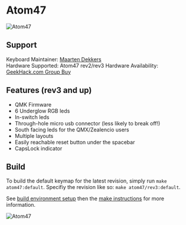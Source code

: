 # Atom47

![Atom47](https://i.imgur.com/Wwflqvt.png)

## Support
Keyboard Maintainer: [Maarten Dekkers](https://github.com/maartenwut)  
Hardware Supported: Atom47 rev2/rev3
Hardware Availability: [GeekHack.com Group Buy](https://geekhack.org/index.php?topic=93447.msg2545221)  


## Features (rev3 and up)
- QMK Firmware  
- 6 Underglow RGB leds  
- In-switch leds  
- Through-hole micro usb connector (less likely to break off!)  
- South facing leds for the QMX/Zealencio users  
- Multiple layouts  
- Easily reachable reset button under the spacebar  
- CapsLock indicator  

## Build
To build the default keymap for the latest revision, simply run `make atom47:default`. Specifiy the revision like so: `make atom47/rev3:default`.

See [build environment setup](https://docs.qmk.fm/#/getting_started_build_tools) then the [make instructions](https://docs.qmk.fm/#/getting_started_make_guide) for more information.

![Atom47](https://i.imgur.com/JfYnOba.jpg)
